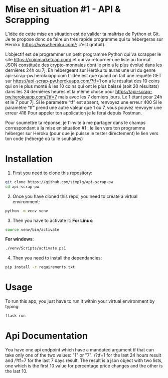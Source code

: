 # Mise en situation #1 - API & Scrapping
L’idée de cette mise en situation est de valider ta maîtrise de Python et Git.
Je te propose donc de faire un très rapide programme qui tu hébergeras sur Heroku (https://www.heroku.com/; c’est gratuit).

L’objectif est de programmer un petit programme Python qui va scrapper le site https://coinmarketcap.com/ et qui va retourner une liste au format JSON constituée des crypto-monnaies dont le prix a le plus évolué dans les dernières 24h ou 7j. 
En hébergeant sur Heroku tu auras une url du genre api-scrap-pw.herokuapp.com
L’idée est que quand on fait une requête GET sur https://api-scrap-pw.herokuapp.com/?tf=1 on a le résultat des 10 coins qui on le plus monté & les 10 coins qui ont le plus baissé (soit 20 résultats) dans les 24 dernières heures et la même chose pour https://api-scrap-pw.herokuapp.com/?tf=7 mais avec les 7 derniers jours.
Le 1 étant pour 24h et le 7 pour 7j.
Si le paramètre “tf” est absent, renvoyez une erreur 400
Si le paramètre “tf” prend une autre valeur que 1 ou 7, vous pouvez renvoyer une erreur 418
Pour appeler ton application je le ferai depuis Postman.

Pour soumettre ta réponse, je t’invite à me partager dans le champs correspondant à la mise en situation #1 :
le lien vers ton programme héberger sur Heroku (pour que je puisse le tester directement)
le lien vers ton code (hébergé où tu le souhaites)

# Installation
1. First you need to clone this repository:
```sh
git clone https://github.com/simplg/api-scrap-pw
cd api-scrap-pw
```
2. Once you have cloned this repo, you need to create a virtual environment:
```sh
python -m venv venv
```
3. Then you have to activate it:
**For Linux**:
```sh
source venv/bin/activate
```
**For windows**:
```sh
./venv/Scripts/activate.ps1
```
4. Then you need to install the dependancies:
```sh
pip install -r requirements.txt
```
# Usage
To run this app, you just have to run it within your virtual environment by typing:
```sh
flask run
```

# Api Documentation
You have one api endpoint which have a mandated argument tf that can take only one of the two values: "1" or "7".
/?tf=1 for the last 24 hours result and /?tf=7 for the last 7 days result.
The result is a json object with two lists, one which is the first 10 value for percentage price changes and the other is the last 10.